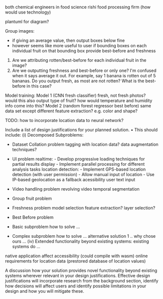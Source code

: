 <!-- SPDX-License-Identifier: zlib-acknowledgement -->

both chemical engineers in food science
rishi food processing firm (how would use technology)

plantuml for diagram?

Group images:
  - if giving an average value, then output boxes below fine
  - however seems like more useful to user if bounding boxes on each individual fruit
    on that bounding box provide best-before and freshness

1. Are we attributing rotten/best-before for each individual fruit in the image?
2. Are we outputting freshness and best-before or only one?
I'm confused when it says average it out.
For example, say 1 banana is rotten out of 5 bananas.
Do you output fresh, as most are not rotten?
What is the best-before in this case?

Model training:
  Model 1 (CNN fresh classifier)
    fresh, not fresh photos?
    would this also output type of fruit?
    how would temperature and humidity info come into this?
  Model 2 (random forest regressor best before)
    same data set except different feature extraction? e.g. color and shape?

TODO: how to incorporate location data to neural network?

Include a list of design justifications for your planned solution.
• This should include:
(i)
Decomposed Subproblems:
  - Dataset Collation problem
      tagging with location data?
      data augmentation techniques?
  - UI problem
      realtime:
        - Develop progressive loading techniques for partial results display 
        - Implement parallel processing for different analysis tasks
      location detection:
        - Implement GPS-based location detection (with user permission)
        - Allow manual input of location
        - Use IP-based geolocation as a fallback
      acessibility
      user text input

  - Video handling problem
      revolving video
      temporal segmentation
  - Group fruit problem
  - Freshness problem
     model selection
     feature extraction? 
     layer selection?
  - Best Before problem

  - Basic subproblem
    how to solve ...
  - Complex subproblem
    how to solve ...
    alternative solution 1 ..
    why chose ours ...
(iv)
Extended functionality beyond existing systems:
  existing systems do ...
   
   native application affect accessibility (could compile with wasm)
   online requirements for location data (prestored database of location values)

A discussion how your solution provides novel functionality beyond
existing systems wherever relevant in your design justifications.
Effective design justifications will incorporate research from the background
section, identify how decisions will affect users and identify possible limitations
in your design and how you will mitigate these.



